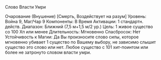 
Слово Власти Умри

Очарование (Внушение) [Смерть,
Воздействует на разум]
Уровень: Война 9, Маг/Чар 9
Компоненты: В
Время Активации: 1 стандартн. действ.
Диапазон: Ближний (7,5 м+1,5 м/2 ур.)
Цель: 1 живое существо со 100 Хп или
менее
Длительность: Мгновенно
Спасбросок: Нет
Устойчивость к Магии: Да
Вы произносите слово силы, которое
мгновенно убивает 1 существо по Вашему выбору, не зависимо слышит
существо это слово или нет. Любое существо с 101 хит-поинтом или более не
затронуто словом власти умри.